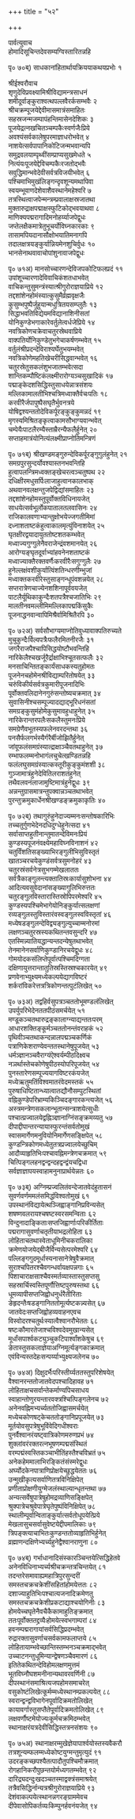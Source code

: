 +++
title = "५२"

+++
    
पार्वत्युवाच  
होमादिसूचिन्तदेवसम्यग्विस्तारितन्नहि   
    
पृ० ७०ब्) साधकानांहितार्थायक्रिययाकथयप्रभोः १   
    
श्रीईश्वरौवाच  
शृणुदेविप्रवक्ष्यामिश्रीविद्यामन्त्रसाधनं   
शमीदूर्वाङ्कुराश्वत्थपल्लवैरर्कसम्भवैः २   
श्रीचक्रम्पूजयेद्देवीमासमात्रंसमाहितः   
सहस्रजन्मजम्पापंहन्तिमासेनदेशिकः ३   
पूजयेद्रत्नखचितञ्चम्पकैःस्वर्णजैःप्रिये   
अवश्यंसर्वकालेषुपरमाज्ञाधरोभवेत् ४   
नाशयेत्सर्वपापानिकोटिजन्मभवान्यपि   
समुद्रवलयाम्पृथ्वींसम्प्राप्यसुखमेधते ५   
नित्यंयःपूजयेद्देविचम्पकैःरजतोद्भवैः   
सवुद्धिमान्भवेदेवीसर्वत्रविजयीभवेत् ६   
पश्चिमाभिमुखंलिङ्गन्दृवशून्यमथापिवा   
स्वयम्भूवाणदेशेवाशैवस्थानेमहेश्वरि ७   
तत्रस्थित्वाजपेन्मन्त्रम्प्रवालाक्षस्रजातथा   
मुक्तारुद्राक्षपद्माक्षस्फुटिकोद्भवयाथवा ८   
माणिक्यपद्मरागादिमनोहर्य्याजपेद्वुधः   
जप्तेलक्षैकमात्रेतुभूचर्योविघ्नकारकाः ९   
तासामपियदानासौक्षोभयातिमनागपि   
तदालक्षत्रयङ्कुर्यान्नियमेनशुचिर्वुधः १०   
भानसेनाथवावाचोपांशुनावाजपेद्वुधः   
    
पृ० ७१अ) मानसोच्चारणन्देविजपकोटिफलप्रदं ११   
उपांशूच्चारणादेविवाचिकंशतधाभवेत्   
वाचिकन्तुसुमन्त्रंस्यात्श्रीगुरोराज्ञयाप्रिये १२   
तद्दशांशेनहोमंस्यात्कुसुमैर्व्रह्मवृक्षजैः   
कुसुम्भपुष्पैर्जुहुयान्मधुत्रितयसम्प्लुतैः १३   
सिद्धाभवतिविद्येयमविद्यानाशिनीसतां   
योनिकुण्डेभगाकारेवर्तुलेत्वर्धजेप्रिये १४   
नवत्रिकोणचक्रेवाचतुरस्रेथवाप्रिये   
वाक्पतिर्योनिकुण्डेतुभगेचाकर्षणम्भवेत् १५   
वर्तुलंश्रीप्रदन्देविराश्यर्घेतुभयम्भवेत्   
नवत्रिकोणेमहतिखेचरीसिद्धवान्भवेत् १६   
चतुरस्रेतुसकलंशुभजातम्भवेत्सदा   
शान्तिकम्पौष्टिकंलक्ष्मीरारोग्यञ्चसुखादिकं १७   
पद्माङ्केदशसिद्धिस्तुसाधयेन्नात्रसंशयः   
मल्लिकामालतीभिश्चत्रिमध्वाक्तैर्वचःपतिः १८   
करवीरैर्जपापुष्पैसघृतैर्भुवनत्रये   
योषिद्वश्यन्ततोदेविकर्पूरङ्कुङ्कुमन्नदं १९   
मृगस्यमिश्रितङ्कृत्वाकामसौभाग्यवान्भवेत्   
चम्पेयैःपाटलैरम्यैस्ताम्रैरन्यैफलैर्हुनेत् २०   
सप्ताहमात्रंयोनित्यंलक्ष्मीप्राप्नोतिमन्त्रिणं   
    
पृ० ७१ब्) श्रीखण्डमङ्गुरुन्देविकर्पूरङ्गुगुलंहुनेत् २१   
समग्रपुरसुन्दर्योवश्यास्तनभवन्तिहि   
हुत्वापलन्त्रिमध्वक्तङ्खेचरत्वञ्चतुष्पथ २२   
दधिक्षीरमधुसर्पिःलाजाहुत्वानकालभाक्   
अथवानवलक्षन्तुजपेद्विद्यांसमाहितः २३   
तद्दशांशेनहोमस्तुपूर्वोक्तविधिनायजेत्   
साधयेत्सर्वभूर्लोकपातालतलवासिनः २४   
राजिकालवणाभ्यान्तुक्षोभयेज्जगतीमिमां   
दध्नाशताष्टकंहुत्वाकालमृत्युंविनाशयेत् २५   
घृतक्षीरद्वयादायुततोष्टशतकम्भवेत्   
मध्वाज्यगुग्गुलेनैवराजेन्द्रंवशमानयेत् २६   
आरोग्यङ्घृतदूर्वाभ्यांहवनेनशताष्टकं   
मध्वाज्याक्तैरक्तवर्णैःकरवीरैःसगुग्गुलैः २७   
हुनेल्लक्षंवशीकुर्यात्विंशतिन्धरणीम्भुजां   
मध्वाक्तकरवीरेस्तुसाङ्गन्धूपंवशन्नयेत् २८   
सप्तरात्रेणचाज्येनशशिनापूर्ववयजेत्   
पाटलैर्यूथिकाकुन्दैःशतपत्रैश्चजातिभिः २९   
मालतीनवमल्लीमिमल्लिकापद्मकिंसुकैः   
पूजनाद्धनवान्वापिमिश्रैर्वामिश्रितैरपि ३०   
    
पृ० ७२अ) सर्वसौभाग्यमाप्नोतिवुध्यावाक्पतिरुच्यते   
मुचुकुन्दैःर्विल्वपत्रैःफलैरमितनीरजैः ३१   
जगरैराजपैश्चापिसिद्धयोष्टौभवन्तिहि   
नारिकेलैश्चखर्जूरैर्द्राक्षाभिश्चूतसत्फलैः ३२   
मनसाचिन्तितङ्कार्यंसाधकस्यतुहोमतः   
पूजनेनचहोमेनश्रीविद्याम्परितोषयेत् ३३   
चरुंविकीर्यसर्वत्रकुमारीपूजनादिभिः   
पूर्वोक्तवलिदानेनगुरुंसन्तोष्यचक्रमात् ३४   
सुवासिनीश्चसम्पूज्यादद्याद्भूरिधनंसतां   
समग्रङ्कुसुमंहोमेकुसुमावहुधाहुनेत् ३५   
नारिकेरान्तरपलैःसकलैस्तुमनःप्रिये   
समग्रेणैवभूतस्यफलेनवरदन्तथा ३६   
पनसैर्फलगर्भस्यैर्गरैर्बीजोझितैर्हुनेत्   
जांवूफलंसमग्रंस्यात्द्राक्षाञ्चैवतथाहुनेत् ३७   
रम्भाफलम्मनोभागंलचुचेत्खण्डितन्नहि   
फलंलघुसमग्रंस्यात्कस्तूरीकुङ्कुमंशशी ३८   
गुञ्जामात्रंहुनेदेवितिलराशतंहुनेत्   
तथैवलवनंलाजामुष्टिमात्रंहुनेद्वुधः ३९   
अन्नन्तुग्रासमात्रन्तुपक्वान्नञ्चतथाभवेत्   
पुरन्तुक्रमुकार्धेनश्रीखण्डङ्क्रमुकाकृतिः ४०   
    
पृ० ७२ब्) तथागुरुंहुनेदाज्यम्मनःसन्तोषकारिभिः   
तच्चतुर्गुणभेदेनदधिदुग्धेहुनेत्सदा ४१   
सर्वासाप्तहुतीनान्तुमातन्देविमनःप्रियं   
कुण्डस्यपूजनंवक्ष्येमहाविघ्नविनाशनं ४२   
चतुर्विंशतिसङ्ख्याभिरङ्गुलीभिसुविस्तृतं   
खातञ्चरचयेकुण्डंसर्वत्रसुमनोहरं ४३   
चतुरस्रंसर्वनेत्रसुभगम्मेखलाततः   
सर्वत्रैकाङ्गुलन्त्यक्तातिस्रःकार्यासुशोभना ४४   
आदित्यवसुवेदानांसङ्ख्यागुलिभिरुत्ततः   
चतुरङ्गुलविस्तारास्तिस्रोपिपरमेश्वरि ४५   
कुण्डस्यपश्चिमेभागेयोनिङ्कुर्यात्सलक्षणां   
रव्यङ्गुलस्तुविस्तारंवस्वङ्गुलस्वविस्तृतां ४६   
मध्येषडङ्गुलन्देविद्व्यङ्गुल्युच्चाम्मनोरमां   
लक्षणञ्चतुरस्रस्यकथितन्तवसुन्दरि ४७   
एतस्मिन्न्यातियद्धान्यन्तदन्येषुतथाभवेत्   
तेनमानेनसर्वाणिकुण्डानिरचयेद्वुधः ४८   
गोमयोदकसंलिप्तेपूर्वात्पश्चिमदिग्गता   
दक्षिणायुत्तरान्तातुतिस्रस्तिस्रश्चकारयेत् ४९   
प्रणवेनाभ्युक्ष्यमध्येकल्पयेद्यागविष्टरं   
शर्करांविकरेत्तत्रत्रिकोणन्तत्पुटंलिखेत् ५०   
    
पृ० ७३अ) तद्वहिर्वसुपत्रञ्चततोभूमण्डलंलिखेत्   
उपर्युपरिभेदेनततपीठंसमर्चयेत् ५१   
मण्डूकञ्चतथारुद्रङ्कालाग्न्याद्यन्ततःपरम्   
आधारशक्तिङ्कूर्मञ्चततोनन्तंवराहकं ५२   
पृथिवीञ्चतथाकन्दन्नालपद्मञ्चकर्णिकं   
पत्राणिकेशराण्येवन्ततस्थानेषुपूजयेत् ५३   
धर्मञ्ज्ञानञ्चवैराग्यंऐश्वर्यम्पीठदिक्ष्वच   
नञर्थास्तेचकोणेषुपीठस्योपरिपूजयेत् ५४   
पुनस्तारेणसम्पूज्ययागविष्टरकंयजेत्   
मध्येऋतुमतिंविश्वमातरंवेदमस्तकं ५५   
पुरुषाधिष्टितान्ध्यात्वातद्यौनौसम्पुटस्थितां   
वह्निकुण्डेपरिभ्राम्यकिञ्चिदङ्गारकन्त्यजेत् ५६   
अस्त्रमन्त्रेणसकलान्भूतान्सन्त्राशयेत्सुधीः   
पश्चात्प्रज्वालयेद्वह्निञ्ज्ञानाग्निंसङ्क्रमय्यतु ५७   
दीपाद्दीपान्तरन्यायास्फुरन्तंसर्वतोमुखं   
स्वासमार्गेणमनुवियोनिमार्गेणसङ्क्षिपेत् ५८   
कुण्डन्त्रिकोणमध्येतुतत्रप्रज्वालयेच्छुचिम्   
आदौव्याहृतिभिःपश्चावह्निमन्त्रेणचक्रमात् ५९   
चित्पिङ्गलहनद्वन्द्वन्दहद्वन्द्वंयचद्विधा   
सर्वज्ञाज्ञापयस्वाहामनुनाप्रार्थयेन्नतः ६०   
    
पृ० ७३ब्) अग्निम्प्रज्वलितंवन्देजातवेदंहुतासनं   
सुवर्णवर्णममलंसमिद्धंविश्वतोमुखं ६१   
उपस्थानंविद्यायेत्थञ्जिह्वाङ्गानिप्रविन्यसेत्   
शषष्णवलरायश्चषष्टस्वरसमन्विताः ६२   
विन्दुनादाङ्किताःसप्तजिह्वार्णाःपरिकीर्तिताः   
पद्मरागासुवर्णाचतृतीयाभद्रलोहिता ६३   
लोहिताचतथास्वेताधूमिनीचकरालिका   
क्रमेणयोजयेद्बीजैर्विन्यसेत्परमेश्वरि ६४   
पल्लिङ्गगुदमूर्धास्यनासानेत्रेषुवैक्रमात्   
सुराश्चपितरश्चैवगन्धर्वायक्षपन्नगाः ६५   
पिशाचाराक्षसाश्चैवस्मर्तव्यास्तास्तुसप्तसु   
सहस्रार्चिस्वस्तिपूर्णौत्तिष्टपुरुषस्तथा ६६   
धूमव्यापीसप्तजिह्वोधनुर्धरैतीरिताः   
ङेहृदन्तैःषडङ्गानिततोमूर्त्यष्टकन्न्यसेत् ६७   
जातवेदःसप्तजिह्वोहव्यवाहनएवच   
विस्वोदरश्चतुर्थःस्यात्वैश्वानरौभेततः ६८   
षष्टःकौमारतेजाश्चविश्वदेवमुखान्यसेत्   
मूर्धांसपार्श्वकट्युञ्चुकटिपार्श्वांशकेषुच ६९   
ङेतास्तुसकलाज्ञेयाअग्निमूर्त्यङ्गकाक्रमात्   
एवंविन्यस्तदेहःसन्पर्य्याभ्युक्ष्यजलेनच ७०   
    
पृ० ७४अ) दिक्षुदर्भैःपरिस्तीर्य्यततस्तुपरिशेषयेत्   
वैश्वानरन्ततोजातवेदपश्चादिहावह ७१   
लोहिताक्षचसर्वान्तेकर्माण्यपिचसाधय   
स्वाहान्तोणुरयन्तारवक्त्रश्चित्पिङ्गलेनच ७२   
अनेनवह्निमभ्यर्च्यततोजिह्वासमर्चयेत्   
मध्येचकोणषट्केचततोङ्गानिप्रपूजयेत् ७३   
मूर्तयोवसुपत्रेषुभूविंवेदिगधीश्वराः   
पुनर्वैश्वानरंयष्ट्वात्रिकोणमरुणप्रभं ७४   
शुक्लांवरंरक्तरत्नभूषणम्पद्मसंस्थितं   
वरम्पद्मंस्वस्तिकञ्चाभीतिंहस्तैश्चविभ्रतं ७५   
अनेकहेममालाभिरङ्कितंसंस्मरेद्वुधः   
अर्घ्योदकेनपात्राणिप्रोक्षयेच्छुद्धयेततः ७६   
उन्मुखीकृत्यसर्वाणितत्रविनिक्षिपेत्   
प्रणीताप्रोक्षणीयुग्मेजलंस्थाल्यान्धृतन्तथा ७७   
अन्यत्सर्वेषुपात्रेषुहोमद्रव्याणिसङ्क्षिपेत्   
श्रुक्पात्रेचश्रुवेपात्रेघृतेपुष्पंविनिक्षिपेत् ७८   
स्थालीम्पूर्वान्विताङ्कुर्यात्सर्वतोधूपयेत्प्रिये   
मेखलासुचसर्वासुवेष्टयेद्दीपमालिकाः ७९   
त्रिपङ्क्त्याचाभितःकुण्डन्ततोव्याहृतिभिर्हुनेत्   
व्रह्माणन्दक्षिणेभ्यर्च्यहुनेद्वैश्वानराणुना ८०   
    
पृ० ७४ब्) गर्भाधानादिसंस्कारञ्चिन्तयेत्सिद्धिहेतवे   
अनेनविधिनाभ्यर्च्यश्रीचक्रन्तत्रचिन्तयेत् ८१   
तदन्तरेसमावाह्यमहात्रिपुरसुन्दरीं   
समस्तचक्रचक्रेशींसहितांहोमयेत्ततः ८२   
दशाज्याहुतिभिःपश्चात्यजनादिक्रमेणतु   
समस्तचक्रचक्रेशीप्रकटाद्याश्चयोगिनीः ८३   
होमयेच्चघृतेनैवचैकैकामाहुतिङ्क्रमात्   
ततःपूर्वोक्ततद्द्रव्यैःहोमयेत्स्वभगाम्परां ८४   
हवनम्पद्मरागायांसर्वसिद्धिप्रदम्भवेत्   
रुद्रारक्तासुवर्णाचसर्वकामफलाप्तये ८५   
लोहितायाम्भवेच्छान्तिस्तम्भनञ्चक्रमाद्भवेत्   
उच्चाटनन्तुधूमिन्यान्द्वेषणञ्चैवमारणं ८६   
इतितेकथितन्देविहोमलक्षणमुत्तमं   
भूतविघ्नौघशमनीनान्यथावरवर्णिनी ८७   
दीपस्थानंसमाश्रित्यजपहोमसमाचरेत्   
वसुकोष्टंलिखेत्कूर्मम्मध्येस्थानम्प्रकल्पयेत् ८८   
स्वरान्द्वन्द्वविभागेनपूर्वादिक्रमतोलिखेत्   
कायावर्गास्तुसप्तैतेपूर्वादिक्रमतोलिखेत् ८९   
लक्षवर्णौष्टमेयोज्यःकूर्मचक्रमिदम्भवेत्   
स्थानाक्षरंयत्रदेवीसिद्धिस्तत्रनसंशयः ९०   
    
पृ० ७५अ) स्थानाक्षरम्मुखेज्ञेयापार्श्वयोस्तस्यवैकरौ   
तत्रशून्यम्फलम्मध्येकोष्टयुग्मन्तुमृत्युदं ९१   
उदरङ्कच्छपश्यैतत्पादौतुपश्चिमौक्रमात्   
रोगहानिकरौपुछन्तयोर्मध्यगतम्भवेत् ९२   
दारिद्र्यदन्दुःखदञ्चतस्माद्वक्त्रंसमाश्रयेत्   
तत्रैवसिद्धिर्नान्यत्रश्रीगुरोराज्ञयाप्रिये ९३   
देशंवाकल्पयेत्स्थानन्नगरङ्ग्राममेवच   
दीपेवासोपिकर्तव्यःकिम्पुनर्हवनंयजेत् ९४   
    
